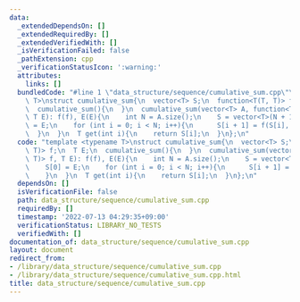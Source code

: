 ```yaml
---
data:
  _extendedDependsOn: []
  _extendedRequiredBy: []
  _extendedVerifiedWith: []
  _isVerificationFailed: false
  _pathExtension: cpp
  _verificationStatusIcon: ':warning:'
  attributes:
    links: []
  bundledCode: "#line 1 \"data_structure/sequence/cumulative_sum.cpp\"\ntemplate <typename\
    \ T>\nstruct cumulative_sum{\n  vector<T> S;\n  function<T(T, T)> f;\n  T E;\n\
    \  cumulative_sum(){\n  }\n  cumulative_sum(vector<T> A, function<T(T, T)> f,\
    \ T E): f(f), E(E){\n    int N = A.size();\n    S = vector<T>(N + 1);\n    S[0]\
    \ = E;\n    for (int i = 0; i < N; i++){\n      S[i + 1] = f(S[i], A[i]);\n  \
    \  }\n  }\n  T get(int i){\n    return S[i];\n  }\n};\n"
  code: "template <typename T>\nstruct cumulative_sum{\n  vector<T> S;\n  function<T(T,\
    \ T)> f;\n  T E;\n  cumulative_sum(){\n  }\n  cumulative_sum(vector<T> A, function<T(T,\
    \ T)> f, T E): f(f), E(E){\n    int N = A.size();\n    S = vector<T>(N + 1);\n\
    \    S[0] = E;\n    for (int i = 0; i < N; i++){\n      S[i + 1] = f(S[i], A[i]);\n\
    \    }\n  }\n  T get(int i){\n    return S[i];\n  }\n};\n"
  dependsOn: []
  isVerificationFile: false
  path: data_structure/sequence/cumulative_sum.cpp
  requiredBy: []
  timestamp: '2022-07-13 04:29:35+09:00'
  verificationStatus: LIBRARY_NO_TESTS
  verifiedWith: []
documentation_of: data_structure/sequence/cumulative_sum.cpp
layout: document
redirect_from:
- /library/data_structure/sequence/cumulative_sum.cpp
- /library/data_structure/sequence/cumulative_sum.cpp.html
title: data_structure/sequence/cumulative_sum.cpp
---
```

